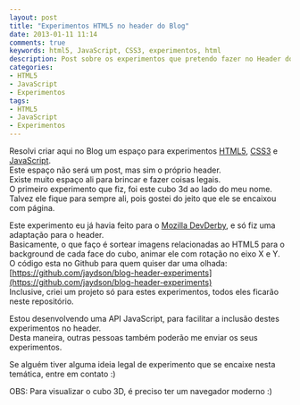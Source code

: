 ```yaml
---
layout: post
title: "Experimentos HTML5 no header do Blog"
date: 2013-01-11 11:14
comments: true
keywords: html5, JavaScript, CSS3, experimentos, html
description: Post sobre os experimentos que pretendo fazer no Header do Blog
categories: 
- HTML5
- JavaScript
- Experimentos
tags:
- HTML5
- JavaScript
- Experimentos
---
```


Resolvi criar aqui no Blog um espaço para experimentos [HTML5](https://developer.mozilla.org/en-US/docs/HTML/HTML5), [CSS3](https://developer.mozilla.org/en-US/docs/CSS/CSS3) e [JavaScript](https://developer.mozilla.org/en-US/docs/JavaScript).  
Este espaço não será um post, mas sim o próprio header.  
Existe muito espaço ali para brincar e fazer coisas legais.  
O primeiro experimento que fiz, foi este cubo 3d ao lado do meu nome.  
Talvez ele fique para sempre ali, pois gostei do jeito que ele se encaixou com página.  
<!--more-->

Este experimento eu já havia feito para o [Mozilla DevDerby](https://developer.mozilla.org/pt-BR/demos/detail/simple-css3-3d-cube), e só fiz uma adaptação para o header.  
Basicamente, o que faço é sortear imagens relacionadas ao HTML5 para o background de cada face do cubo, animar ele com rotação no eixo X e Y.  
O código esta no Github para quem quiser dar uma olhada: [https://github.com/jaydson/blog-header-experiments](https://github.com/jaydson/blog-header-experiments)  
Inclusive, criei um projeto só para estes experimentos, todos eles ficarão neste repositório.  

Estou desenvolvendo uma API JavaScript, para facilitar a inclusão destes experimentos no header.  
Desta maneira, outras pessoas também poderão me enviar os seus experimentos.   

Se alguém tiver alguma ideia legal de experimento que se encaixe nesta temática, entre em contato :)	

OBS: Para visualizar o cubo 3D, é preciso ter um navegador moderno :)